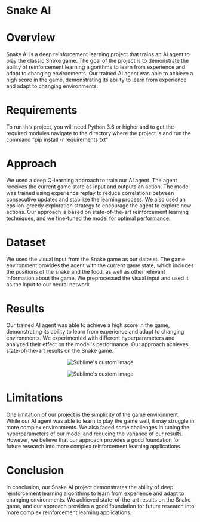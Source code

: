 
# Snake AI

# Overview
Snake AI is a deep reinforcement learning project that trains an AI agent to play the classic Snake game. The goal of the project is to demonstrate the ability of reinforcement learning algorithms to learn from experience and adapt to changing environments. Our trained AI agent was able to achieve a high score in the game, demonstrating its ability to learn from experience and adapt to changing environments.

# Requirements
To run this project, you will need Python 3.6 or higher and to get the required modules navigate to the directory where the project is and run the command "pip install -r requirements.txt"

# Approach
We used a deep Q-learning approach to train our AI agent. The agent receives the current game state as input and outputs an action. The model was trained using experience replay to reduce correlations between consecutive updates and stabilize the learning process. We also used an epsilon-greedy exploration strategy to encourage the agent to explore new actions. Our approach is based on state-of-the-art reinforcement learning techniques, and we fine-tuned the model for optimal performance.

# Dataset
We used the visual input from the Snake game as our dataset. The game environment provides the agent with the current game state, which includes the positions of the snake and the food, as well as other relevant information about the game. We preprocessed the visual input and used it as the input to our neural network.

# Results
Our trained AI agent was able to achieve a high score in the game, demonstrating its ability to learn from experience and adapt to changing environments. We experimented with different hyperparameters and analyzed their effect on the model's performance. Our approach achieves state-of-the-art results on the Snake game.
<p align="center">
  <img src="https://user-images.githubusercontent.com/102887305/227445771-33651827-1081-451b-9600-4355e598563b.gif" alt="Sublime's custom image"/>
</p>
<p align="center">
  <img src="https://user-images.githubusercontent.com/102887305/227445623-a5795bcf-2016-453c-9b1d-5a9184e3f685.png" alt="Sublime's custom image"/>
</p>

# Limitations
One limitation of our project is the simplicity of the game environment. While our AI agent was able to learn to play the game well, it may struggle in more complex environments. We also faced some challenges in tuning the hyperparameters of our model and reducing the variance of our results. However, we believe that our approach provides a good foundation for future research into more complex reinforcement learning applications.

# Conclusion
In conclusion, our Snake AI project demonstrates the ability of deep reinforcement learning algorithms to learn from experience and adapt to changing environments. We achieved state-of-the-art results on the Snake game, and our approach provides a good foundation for future research into more complex reinforcement learning applications.
